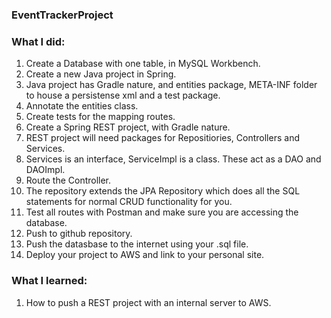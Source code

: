 ### EventTrackerProject

### What I did:
1. Create a Database with one table, in MySQL Workbench.
2. Create a new Java project in Spring.
3. Java project has Gradle nature, and entities package, META-INF folder to house a persistense xml and a test package.
4. Annotate the entities class.
5. Create tests for the mapping routes.
6. Create a Spring REST project, with Gradle nature.
7. REST project will need packages for Repositiories, Controllers and Services.
8. Services is an interface, ServiceImpl is a class. These act as a DAO and DAOImpl.
9. Route the Controller.
10. The repository extends the JPA Repository which does all the SQL statements for normal CRUD functionality for you.
11. Test all routes with Postman and make sure you are accessing the database.
12. Push to github repository.
13. Push the datasbase to the internet using your .sql file.
14. Deploy your project to AWS and link to your personal site.



### What I learned:
1. How to push a REST project with an internal server to AWS.
